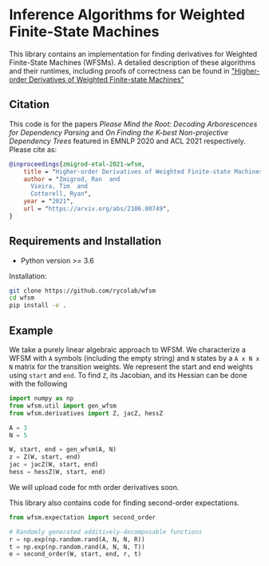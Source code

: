 # Inference Algorithms for Weighted Finite-State Machines
This library contains an implementation for finding derivatives for Weighted
Finite-State Machines (WFSMs).
A detalied description of these algorithms and their runtimes, including
proofs of correctness can be found in
["Higher-order Derivatives of Weighted Finite-state Machines"](https://arxiv.org/abs/2106.00749)

## Citation

This code is for the papers _Please Mind the Root: Decoding Arborescences for Dependency Parsing_ and
_On Finding the K-best Non-projective Dependency Trees_ featured in EMNLP 2020 and ACL 2021 respectively.
Please cite as:

```bibtex
@inproceedings{zmigrod-etal-2021-wfsm,
    title = "Higher-order Derivatives of Weighted Finite-state Machines",
    author = "Zmigrod, Ran  and
      Vieira, Tim  and
      Cotterell, Ryan",
    year = "2021",
    url = "https://arxiv.org/abs/2106.00749",
}
```

## Requirements and Installation

* Python version >= 3.6

Installation:
```bash
git clone https://github.com/rycolab/wfsm
cd wfsm
pip install -e .
```


## Example
We take a purely linear algebraic approach to WFSM.
We characterize a WFSM with `A` symbols (including the empty string) and `N` states
by a `A x N x N` matrix for the transition weights.
We represent the start and end weights using `start` and `end`.
To find `Z`, its Jacobian, and its Hessian can be done with the following
```python
import numpy as np
from wfsm.util import gen_wfsm
from wfsm.derivatives import Z, jacZ, hessZ

A = 3
N = 5

W, start, end = gen_wfsm(A, N)
z = Z(W, start, end)
jac = jacZ(W, start, end)
hess = hessZ(W, start, end)
```
We will upload code for mth order derivatives soon.

This library also contains code for finding second-order expectations.
```python
from wfsm.expectation import second_order

# Randomly generated additively-decomposable functions
r = np.exp(np.random.rand(A, N, N, R))
t = np.exp(np.random.rand(A, N, N, T))
e = second_order(W, start, end, r, t)
```